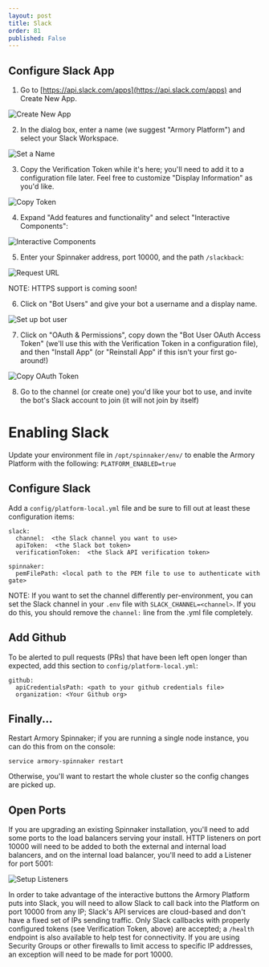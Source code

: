 ```yaml
---
layout: post
title: Slack
order: 81
published: False
---
```


## Configure Slack App

1. Go to [https://api.slack.com/apps](https://api.slack.com/apps) and Create New App.

  ![Create New App](https://dha4w82d62smt.cloudfront.net/items/0J0M08230j212s0M0k0q/%5B704dbb753f72c8e5569ef622cbf2d254%5D_Image+2018-03-27+at+1.37.31+PM.png)

2. In the dialog box, enter a name (we suggest "Armory Platform") and select your Slack Workspace.

  ![Set a Name](https://dha4w82d62smt.cloudfront.net/items/0D3K3v2d0A2B1L281k3Y/%5B5ded8cae50cb9fdf4f2d1135d37e16eb%5D_Image+2018-03-27+at+1.41.17+PM.png)

3. Copy the Verification Token while it's here; you'll need to add it to a configuration file later.  Feel free to customize "Display Information" as you'd like.

  ![Copy Token](https://dha4w82d62smt.cloudfront.net/items/0B0S3Q1Q0Y1k0G1L0e0m/%5Bdf8df474d66912f0b1e87620f9e219ee%5D_Image+2018-03-27+at+1.49.37+PM.png)

4. Expand "Add features and functionality" and select "Interactive Components":

  ![Interactive Components](https://dha4w82d62smt.cloudfront.net/items/0W252r300O0B0m3V0z14/Image%202018-03-27%20at%201.52.49%20PM.png)
  
5. Enter your Spinnaker address, port 10000, and the path `/slackback`:

  ![Request URL](https://dha4w82d62smt.cloudfront.net/items/422P0u042F1F0O3E1B1L/Image%202018-03-27%20at%201.54.42%20PM.png)
  
  NOTE:  HTTPS support is coming soon!

6. Click on "Bot Users" and give your bot a username and a display name.

  ![Set up bot user](https://dha4w82d62smt.cloudfront.net/items/1A1Y441R1v331T190r0S/Image%202018-03-27%20at%201.57.44%20PM.png)
  
7. Click on "OAuth & Permissions", copy down the "Bot User OAuth Access Token" (we'll use this with the Verification Token in a configuration file), and then "Install App" (or "Reinstall App" if this isn't your first go-around!)

  ![Copy OAuth Token](https://dha4w82d62smt.cloudfront.net/items/3y1T0l222n1R290T0J1p/%5B6325cd5d7f24980af1b8722c02854668%5D_Image+2018-03-27+at+1.58.59+PM.png)

8. Go to the channel (or create one) you'd like your bot to use, and invite the bot's Slack account to join (it will not join by itself)

# Enabling Slack

Update your environment file in `/opt/spinnaker/env/` to enable the Armory
Platform with the following:
`PLATFORM_ENABLED=true`

## Configure Slack

Add a `config/platform-local.yml` file and be sure to fill out at least these
configuration items:

```
slack:
  channel:  <the Slack channel you want to use>
  apiToken:  <the Slack bot token>
  verificationToken:  <the Slack API verification token>

spinnaker:
  pemFilePath: <local path to the PEM file to use to authenticate with gate>
```

NOTE:  If you want to set the channel differently per-environment, you can set
the Slack channel in your `.env` file with `SLACK_CHANNEL=<channel>`. If you do this, you should remove the `channel:` line from the .yml file completely.

## Add Github
To be alerted to pull requests (PRs) that have been left open longer than expected, add this section to `config/platform-local.yml`:

```
github:
  apiCredentialsPath: <path to your github credentials file>
  organization: <Your Github org>
```

## Finally...

Restart Armory Spinnaker; if you are running a single node instance, you can do this from on the console:

```
service armory-spinnaker restart
```

Otherwise, you'll want to restart the whole cluster so the config changes are picked up.

## Open Ports

If you are upgrading an existing Spinnaker installation, you'll need to add some ports to the load balancers serving your install.  HTTP listeners on port 10000 will need to be added to both the external and internal load balancers, and on the internal load balancer, you'll need to add a Listener for port 5001:

![Setup Listeners](https://dha4w82d62smt.cloudfront.net/items/0L1l2n2v3O2I0r1S0f3j/Image%202018-03-27%20at%202.15.37%20PM.png)

In order to take advantage of the interactive buttons the Armory Platform
puts into Slack, you will need to allow Slack to call back into the Platform
on port 10000 from any IP; Slack's API services are cloud-based and don't have a fixed set of IPs sending traffic.  Only Slack callbacks with properly configured tokens (see Verification Token, above) are accepted; a `/health` endpoint is also available to help test for connectivity.  If you are using Security Groups or other firewalls to limit access to specific IP addresses, an exception will need to be made for port 10000.


